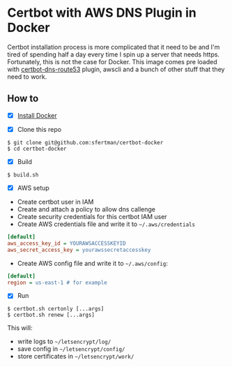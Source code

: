 # Certbot with AWS DNS Plugin in Docker
Certbot installation process is more complicated that it need to be and I'm tired of spending half a day every time I spin up a server that needs https. Fortunately, this is not the case for Docker. This image comes pre loaded with [certbot-dns-route53](https://certbot-dns-route53.readthedocs.io/en/stable/) plugin, awscli and a bunch of other stuff that they need to work.

## How to

- [x] [Install Docker](https://docs.docker.com/get-docker/)

- [x] Clone this repo
```shell
$ git clone git@github.com:sfertman/certbot-docker
$ cd certbot-docker
```

- [x] Build
```shell
$ build.sh
```

- [x] AWS setup
- Create certbot user in IAM
- Create and attach a policy to allow dns callenge
- Create security credentials for this certbot IAM user
- Create AWS credentials file and write it to `~/.aws/credentials`
```ini
[default]
aws_access_key_id = YOURAWSACCESSKEYID
aws_secret_access_key = yourawssecretaccesskey
```
- Create AWS config file and write it to `~/.aws/config`:
```ini
[default]
region = us-east-1 # for example
```
- [x] Run
```
$ certbot.sh certonly [...args]
$ certbot.sh renew [...args]
```
This will:
- write logs to `~/letsencrypt/log/`
- save config in `~/letsencrypt/config/`
- store certificates in `~/letsencrypt/work/`
